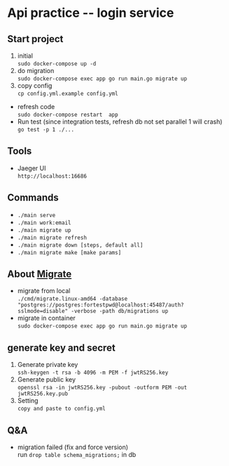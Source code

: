 # Api practice -- login service
## Start project
1. initial  
`sudo docker-compose up -d`
2. do migration  
`sudo docker-compose exec app go run main.go migrate up`
3. copy config  
`cp config.yml.example config.yml`

* refresh code   
`sudo docker-compose restart  app`
* Run test (since integration tests, refresh db not set parallel 1 will crash)  
`go test -p 1 ./...`

## Tools
* Jaeger UI  
`http://localhost:16686`

## Commands
* `./main serve`
* `./main work:email`
* `./main migrate up`
* `./main migrate refresh`
* `./main migrate down [steps, default all]`
* `./main migrate make [make params]`

## About [Migrate](https://github.com/golang-migrate/migrate/tree/master/cmd/migrate)
* migrate from local   
`./cmd/migrate.linux-amd64 -database "postgres://postgres:fortestpwd@localhost:45487/auth?sslmode=disable" -verbose -path db/migrations up`
* migrate in container  
`sudo docker-compose exec app go run main.go migrate up`

## generate key and secret 
1. Generate private key  
`ssh-keygen -t rsa -b 4096 -m PEM -f jwtRS256.key`  
2. Generate public key  
`openssl rsa -in jwtRS256.key -pubout -outform PEM -out jwtRS256.key.pub`  
3. Setting  
`copy and paste to config.yml`

## Q&A

* migration failed (fix and force version)  
run  `drop table schema_migrations;` in db
